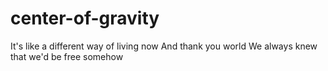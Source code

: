 # center-of-gravity
It's like a different way of living now And thank you world We always knew that we'd be free somehow
